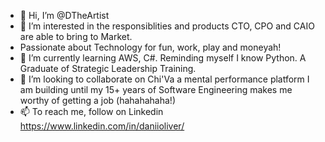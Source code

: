 - 👋 Hi, I’m @DTheArtist
- 👀 I’m interested in the responsiblities and products CTO, CPO and CAIO are able to bring to Market. 
- Passionate about Technology for fun, work, play and moneyah!
- 🌱 I’m currently learning AWS, C#. Reminding myself I know Python. A Graduate of Strategic Leadership Training.  
- 💞️ I’m looking to collaborate on Chi'Va a mental performance platform I am building until my 15+ years of Software Engineering makes me worthy of getting a job (hahahahaha!)
- 📫 To reach me, follow on Linkedin https://www.linkedin.com/in/daniioliver/
